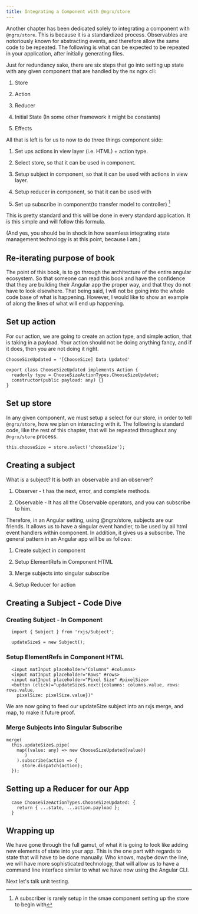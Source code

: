 ```yaml
---
title: Integrating a Component with @ngrx/store
---
```


Another chapter has been dedicated solely to integrating a component
with `@ngrx/store`. This is because it is a standardized process.
Observables are notoriously known for abstracting events, and therefore
allow the same code to be repeated. The following is what can be
expected to be repeated in your application, after initially generating
files.

Just for redundancy sake, there are six steps that go into setting up
state with any given component that are handled by the nx ngrx cli:

1.  Store

2.  Action

3.  Reducer

4.  Initial State (In some other framework it might be constants)

5.  Effects

All that is left is for us to now to do three things component side:

1.  Set ups actions in view layer (i.e. HTML) + action type.

2.  Select store, so that it can be used in component.

3.  Setup subject in component, so that it can be used with actions in
    view layer.

4.  Setup reducer in component, so that it can be used with

5.  Set up subscribe in component(to transfer model to controller) [^1]

This is pretty standard and this will be done in every standard
application. It is this simple and will follow this formula.

(And yes, you should be in shock in how seamless integrating state
management technology is at this point, because I am.)

 Re-iterating purpose of book 
-----------------------------

The point of this book, is to go through the architecture of the entire
angular ecosystem. So that someone can read this book and have the
confidence that they are building their Angular app the proper way, and
that they do not have to look elsewhere. That being said, I will not be
going into the whole code base of what is happening. However, I would
like to show an example of along the lines of what will end up
happening.

 Set up action 
--------------

For our action, we are going to create an action type, and simple
action, that is taking in a payload. Your action should not be doing
anything fancy, and if it does, then you are not doing it right.

    ChooseSizeUpdated = '[ChooseSize] Data Updated'

    export class ChooseSizeUpdated implements Action {
      readonly type = ChooseSizeActionTypes.ChooseSizeUpdated;
      constructor(public payload: any) {}
    }

 Set up store 
-------------

In any given component, we must setup a select for our store, in order
to tell `@ngrx/store`, how we plan on interacting with it. The following
is standard code, like the rest of this chapter, that will be repeated
throughout any `@ngrx/store` process.

    this.chooseSize = store.select('chooseSize');

 Creating a subject 
-------------------

What is a subject? It is both an observable and an observer?

1.  Observer - t has the next, error, and complete methods.

2.  Observable - It has all the Observable operators, and you can
    subscribe to him.

Therefore, in an Angular setting, using \@ngrx/store, subjects are our
friends. It allows us to have a singular event handler, to be used by
all html event handlers within component. In addition, it gives us a
subscribe. The general pattern in an Angular app will be as follows:

1.  Create subject in component

2.  Setup ElementRefs in Component HTML

3.  Merge subjects into singular subscribe

4.  Setup Reducer for action

 Creating a Subject - Code Dive 
-------------------------------

###  Creating Subject - In Component 

      import { Subject } from 'rxjs/Subject';

      updateSize$ = new Subject();

###  Setup ElementRefs in Component HTML 

      <input matInput placeholder="Columns" #columns>
      <input matInput placeholder="Rows" #rows>
      <input matInput placeholder="Pixel Size" #pixelSize>
      <button (click)="updateSize$.next({columns: columns.value, rows: rows.value,
        pixelSize: pixelSize.value})"

We are now going to feed our updateSize subject into an rxjs merge, and
map, to make it future proof.

###  Merge Subjects into Singular Subscribe 

    merge(
      this.updateSize$.pipe(
        map((value: any) => new ChooseSizeUpdated(value))
           )
        ).subscribe(action => {
          store.dispatch(action);
      });

 Setting up a Reducer for our App 
---------------------------------

      case ChooseSizeActionTypes.ChooseSizeUpdated: {
        return { ...state, ...action.payload };
      }

 Wrapping up 
------------

We have gone through the full gamut, of what it is going to look like
adding new elements of state into your app. This is the one part with
regards to state that will have to be done manually. Who knows, maybe
down the line, we will have more sophisticated technology, that will
allow us to have a command line interface similar to what we have now
using the Angular CLI.

Next let's talk unit testing.

[^1]: A subscriber is rarely setup in the smae component setting up the
    store to begin with
